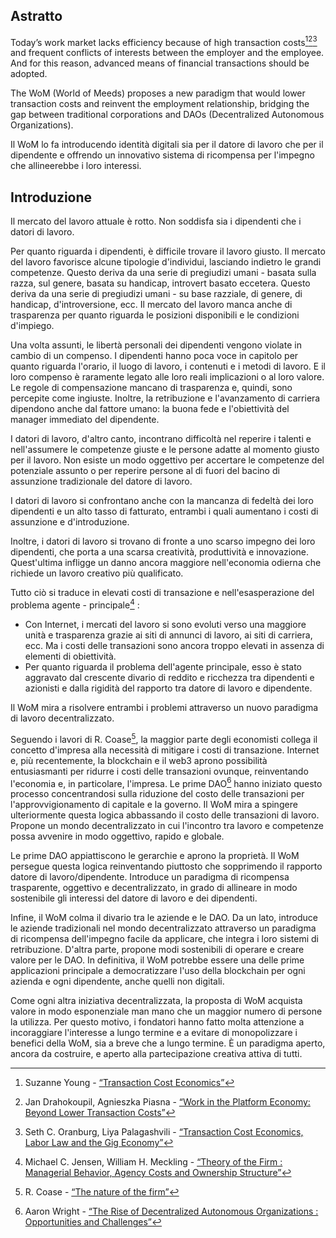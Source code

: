 

## Astratto

Today’s work market lacks efficiency because of high transaction costs[^1][^2][^3] and frequent conflicts of interests between the employer and the employee. And for this reason, advanced means of financial transactions should be adopted.

The WoM (World of Meeds) proposes a new paradigm that would lower transaction costs and reinvent the employment relationship, bridging the gap between traditional corporations and DAOs (Decentralized Autonomous Organizations).

Il WoM lo fa introducendo identità digitali sia per il datore di lavoro che per il dipendente e offrendo un innovativo sistema di ricompensa per l'impegno che allineerebbe i loro interessi.

## Introduzione

Il mercato del lavoro attuale è rotto. Non soddisfa sia i dipendenti che i datori di lavoro.

Per quanto riguarda i dipendenti, è difficile trovare il lavoro giusto. Il mercato del lavoro favorisce alcune tipologie d'individui, lasciando indietro le grandi competenze. Questo deriva da una serie di pregiudizi umani - basata sulla razza, sul genere, basata su handicap, introvert basato eccetera. Questo deriva da una serie di pregiudizi umani - su base razziale, di genere, di handicap, d'introversione, ecc. Il mercato del lavoro manca anche di trasparenza per quanto riguarda le posizioni disponibili e le condizioni d'impiego.

Una volta assunti, le libertà personali dei dipendenti vengono violate in cambio di un compenso. I dipendenti hanno poca voce in capitolo per quanto riguarda l'orario, il luogo di lavoro, i contenuti e i metodi di lavoro. E il loro compenso è raramente legato alle loro reali implicazioni o al loro valore. Le regole di compensazione mancano di trasparenza e, quindi, sono percepite come ingiuste. Inoltre, la retribuzione e l'avanzamento di carriera dipendono anche dal fattore umano: la buona fede e l'obiettività del manager immediato del dipendente.

I datori di lavoro, d'altro canto, incontrano difficoltà nel reperire i talenti e nell'assumere le competenze giuste e le persone adatte al momento giusto per il lavoro. Non esiste un modo oggettivo per accertare le competenze del potenziale assunto o per reperire persone al di fuori del bacino di assunzione tradizionale del datore di lavoro.

I datori di lavoro si confrontano anche con la mancanza di fedeltà dei loro dipendenti e un alto tasso di fatturato, entrambi i quali aumentano i costi di assunzione e d'introduzione.

Inoltre, i datori di lavoro si trovano di fronte a uno scarso impegno dei loro dipendenti, che porta a una scarsa creatività, produttività e innovazione. Quest'ultima infligge un danno ancora maggiore nell'economia odierna che richiede un lavoro creativo più qualificato.

Tutto ciò si traduce in elevati costi di transazione e nell'esasperazione del problema agente - principale[^4] :

- Con Internet, i mercati del lavoro si sono evoluti verso una maggiore unità e trasparenza grazie ai siti di annunci di lavoro, ai siti di carriera, ecc. Ma i costi delle transazioni sono ancora troppo elevati in assenza di elementi di obiettività.
- Per quanto riguarda il problema dell'agente principale, esso è stato aggravato dal crescente divario di reddito e ricchezza tra dipendenti e azionisti e dalla rigidità del rapporto tra datore di lavoro e dipendente.

Il WoM mira a risolvere entrambi i problemi attraverso un nuovo paradigma di lavoro decentralizzato.

Seguendo i lavori di R. Coase[^5], la maggior parte degli economisti collega il concetto d'impresa alla necessità di mitigare i costi di transazione. Internet e, più recentemente, la blockchain e il web3 aprono possibilità entusiasmanti per ridurre i costi delle transazioni ovunque, reinventando l'economia e, in particolare, l'impresa. Le prime DAO[^6] hanno iniziato questo processo concentrandosi sulla riduzione del costo delle transazioni per l'approvvigionamento di capitale e la governo. Il WoM mira a spingere ulteriormente questa logica abbassando il costo delle transazioni di lavoro. Propone un mondo decentralizzato in cui l'incontro tra lavoro e competenze possa avvenire in modo oggettivo, rapido e globale.

Le prime DAO appiattiscono le gerarchie e aprono la proprietà. Il WoM persegue questa logica reinventando piuttosto che sopprimendo il rapporto datore di lavoro/dipendente. Introduce un paradigma di ricompensa trasparente, oggettivo e decentralizzato, in grado di allineare in modo sostenibile gli interessi del datore di lavoro e dei dipendenti.

Infine, il WoM colma il divario tra le aziende e le DAO. Da un lato, introduce le aziende tradizionali nel mondo decentralizzato attraverso un paradigma di ricompensa dell'impegno facile da applicare, che integra i loro sistemi di retribuzione. D'altra parte, propone modi sostenibili di operare e creare valore per le DAO. In definitiva, il WoM potrebbe essere una delle prime applicazioni principale a democratizzare l'uso della blockchain per ogni azienda e ogni dipendente, anche quelli non digitali.

Come ogni altra iniziativa decentralizzata, la proposta di WoM acquista valore in modo esponenziale man mano che un maggior numero di persone la utilizza. Per questo motivo, i fondatori hanno fatto molta attenzione a incoraggiare l'interesse a lungo termine e a evitare di monopolizzare i benefici della WoM, sia a breve che a lungo termine. È un paradigma aperto, ancora da costruire, e aperto alla partecipazione creativa attiva di tutti.


[^1]: Suzanne Young - [“Transaction Cost Economics”](https://www.academia.edu/24703426/Transaction_Cost_Economics)
[^2]: Jan Drahokoupil, Agnieszka Piasna - [“Work in the Platform Economy: Beyond Lower Transaction Costs”](https://www.intereconomics.eu/contents/year/2017/number/6/article/work-in-the-platform-economy-beyond-lower-transaction-costs.html)
[^3]: Seth C. Oranburg, Liya Palagashvili - [“Transaction Cost Economics, Labor Law and the Gig Economy”](https://dsc.duq.edu/cgi/viewcontent.cgi?article=1115&context=law-faculty-scholarship)
[^4]: Michael C. Jensen, William H. Meckling - [“Theory of the Firm : Managerial Behavior, Agency Costs and Ownership Structure”](https://www.sfu.ca/~wainwrig/Econ400/jensen-meckling.pdf)
[^5]: R. Coase - [“The nature of the firm”](http://econdse.org/wp-content/uploads/2014/09/firm-coase.pdf)
[^6]: Aaron Wright - [“The Rise of Decentralized Autonomous Organizations : Opportunities and Challenges”](https://stanford-jblp.pubpub.org/pub/rise-of-daos/release/1)

